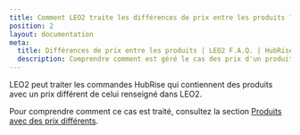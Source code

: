 ```yaml
---
title: Comment LEO2 traite les différences de prix entre les produits ?
position: 2
layout: documentation
meta:
  title: Différences de prix entre les produits | LEO2 F.A.Q. | HubRise
  description: Comprendre comment est géré le cas des prix d'un produit différents entre LEO2 et une application web.
---
```


LEO2 peut traiter les commandes HubRise qui contiennent des produits avec un prix différent de celui renseigné dans LEO2.

Pour comprendre comment ce cas est traité, consultez la section [Produits avec des prix différents](/apps/leo2/commandes#produits-avec-des-prix-diff-rents).